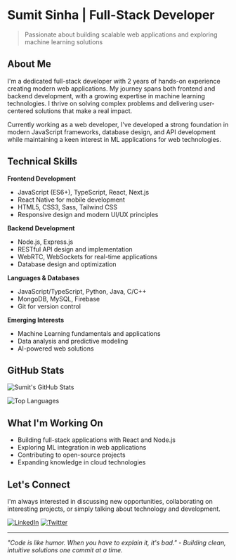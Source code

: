 # Sumit Sinha | Full-Stack Developer

> Passionate about building scalable web applications and exploring machine learning solutions

## About Me

I'm a dedicated full-stack developer with 2 years of hands-on experience creating modern web applications. My journey spans both frontend and backend development, with a growing expertise in machine learning technologies. I thrive on solving complex problems and delivering user-centered solutions that make a real impact.

Currently working as a web developer, I've developed a strong foundation in modern JavaScript frameworks, database design, and API development while maintaining a keen interest in ML applications for web technologies.

## Technical Skills

**Frontend Development**
- JavaScript (ES6+), TypeScript, React, Next.js
- React Native for mobile development
- HTML5, CSS3, Sass, Tailwind CSS
- Responsive design and modern UI/UX principles

**Backend Development**
- Node.js, Express.js
- RESTful API design and implementation
- WebRTC, WebSockets for real-time applications
- Database design and optimization

**Languages & Databases**
- JavaScript/TypeScript, Python, Java, C/C++
- MongoDB, MySQL, Firebase
- Git for version control

**Emerging Interests**
- Machine Learning fundamentals and applications
- Data analysis and predictive modeling
- AI-powered web solutions

## GitHub Stats

![Sumit's GitHub Stats](https://github-readme-stats.vercel.app/api?username=sumit298&show_icons=true&theme=default&hide_border=true)

![Top Languages](https://github-readme-stats.vercel.app/api/top-langs/?username=sumit298&layout=compact&theme=default)

## What I'm Working On

- Building full-stack applications with React and Node.js
- Exploring ML integration in web applications
- Contributing to open-source projects
- Expanding knowledge in cloud technologies

## Let's Connect

I'm always interested in discussing new opportunities, collaborating on interesting projects, or simply talking about technology and development.

[![LinkedIn](https://img.shields.io/badge/LinkedIn-0077B5?style=for-the-badge&logo=linkedin&logoColor=white)](https://www.linkedin.com/in/sumit-sinha-6936a1189/)
[![Twitter](https://img.shields.io/badge/Twitter-1DA1F2?style=for-the-badge&logo=twitter&logoColor=white)](https://twitter.com/sumit29810)

---

*"Code is like humor. When you have to explain it, it's bad." - Building clean, intuitive solutions one commit at a time.*
